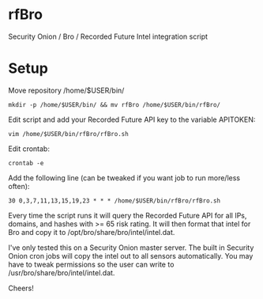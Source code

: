 # rfBro
Security Onion / Bro / Recorded Future Intel integration script

# Setup
Move repository /home/$USER/bin/

`mkdir -p /home/$USER/bin/ && mv rfBro /home/$USER/bin/rfBro/`

Edit script and add your Recorded Future API key to the variable APITOKEN:

`vim /home/$USER/bin/rfBro/rfBro.sh`

Edit crontab:

`crontab -e`

Add the following line (can be tweaked if you want job to run more/less often):

`30 0,3,7,11,13,15,19,23 * * * /home/$USER/bin/rfBro/rfBro.sh`

Every time the script runs it will query the Recorded Future API for all IPs, domains, and hashes with >= 65 risk rating. It will then format that intel for Bro and copy it to /opt/bro/share/bro/intel/intel.dat.

I've only tested this on a Security Onion master server. The built in Security Onion cron jobs will copy the intel out to all sensors automatically. You may have to tweak permissions so the user can write to /usr/bro/share/bro/intel/intel.dat.

Cheers!
